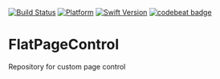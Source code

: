 [![Build Status](https://travis-ci.com/chausovSurfStudio/FlatPageControl.svg?branch=master)](https://travis-ci.com/chausovSurfStudio/FlatPageControl)
[![Platform](https://img.shields.io/badge/Platform-iOS-red.svg)](https://developer.apple.com/iphone/)
[![Swift Version](https://img.shields.io/badge/Swift-4.1-orange.svg)](https://developer.apple.com/swift/)
[![codebeat badge](https://codebeat.co/badges/3b05adf9-2a3d-4c96-81eb-7232b0e3575d)](https://codebeat.co/projects/github-com-chausovsurfstudio-flatpagecontrol-master)

# FlatPageControl
Repository for custom page control
